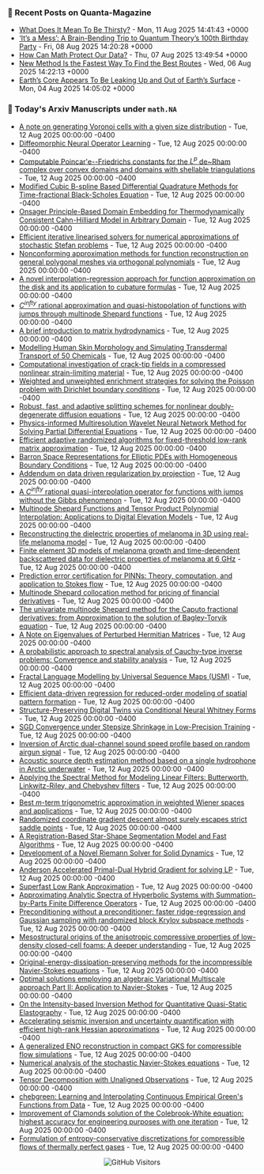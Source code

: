 ### 📝 Recent Posts on Quanta-Magazine
<!-- quanta starts -->
* <a href="https://www.quantamagazine.org/what-does-it-mean-to-be-thirsty-20250811/">What Does It Mean To Be Thirsty?</a> - Mon, 11 Aug 2025 14:41:43 +0000
* <a href="https://www.quantamagazine.org/its-a-mess-a-brain-bending-trip-to-quantum-theorys-100th-birthday-party-20250808/">‘It’s a Mess’: A Brain-Bending Trip to Quantum Theory’s 100th Birthday Party</a> - Fri, 08 Aug 2025 14:20:28 +0000
* <a href="https://www.quantamagazine.org/how-can-math-protect-our-data-20250807/">How Can Math Protect Our Data?</a> - Thu, 07 Aug 2025 13:49:54 +0000
* <a href="https://www.quantamagazine.org/new-method-is-the-fastest-way-to-find-the-best-routes-20250806/">New Method Is the Fastest Way To Find the Best Routes</a> - Wed, 06 Aug 2025 14:22:13 +0000
* <a href="https://www.quantamagazine.org/earths-core-appears-to-be-leaking-up-and-out-of-earths-surface-20250804/">Earth’s Core Appears To Be Leaking Up and Out of Earth’s Surface</a> - Mon, 04 Aug 2025 14:05:02 +0000
<!-- quanta ends -->


### 📝 Today's Arxiv Manuscripts under ``math.NA``
<!-- arxiv-math-na starts -->
* <a href="https://arxiv.org/abs/2508.06630">A note on generating Voronoi cells with a given size distribution</a> - Tue, 12 Aug 2025 00:00:00 -0400
* <a href="https://arxiv.org/abs/2508.06690">Diffeomorphic Neural Operator Learning</a> - Tue, 12 Aug 2025 00:00:00 -0400
* <a href="https://arxiv.org/abs/2508.06741">Computable Poincar'e--Friedrichs constants for the $L^{p}$ de~Rham complex over convex domains and domains with shellable triangulations</a> - Tue, 12 Aug 2025 00:00:00 -0400
* <a href="https://arxiv.org/abs/2508.06780">Modified Cubic B-spline Based Differential Quadrature Methods for Time-fractional Black-Scholes Equation</a> - Tue, 12 Aug 2025 00:00:00 -0400
* <a href="https://arxiv.org/abs/2508.06830">Onsager Principle-Based Domain Embedding for Thermodynamically Consistent Cahn-Hilliard Model in Arbitrary Domain</a> - Tue, 12 Aug 2025 00:00:00 -0400
* <a href="https://arxiv.org/abs/2508.06867">Efficient iterative linearised solvers for numerical approximations of stochastic Stefan problems</a> - Tue, 12 Aug 2025 00:00:00 -0400
* <a href="https://arxiv.org/abs/2508.07036">Nonconforming approximation methods for function reconstruction on general polygonal meshes via orthogonal polynomials</a> - Tue, 12 Aug 2025 00:00:00 -0400
* <a href="https://arxiv.org/abs/2508.07047">A novel interpolation-regression approach for function approximation on the disk and its application to cubature formulas</a> - Tue, 12 Aug 2025 00:00:00 -0400
* <a href="https://arxiv.org/abs/2508.07070">$C^{infty}$ rational approximation and quasi-histopolation of functions with jumps through multinode Shepard functions</a> - Tue, 12 Aug 2025 00:00:00 -0400
* <a href="https://arxiv.org/abs/2508.07088">A brief introduction to matrix hydrodynamics</a> - Tue, 12 Aug 2025 00:00:00 -0400
* <a href="https://arxiv.org/abs/2508.07123">Modelling Human Skin Morphology and Simulating Transdermal Transport of 50 Chemicals</a> - Tue, 12 Aug 2025 00:00:00 -0400
* <a href="https://arxiv.org/abs/2508.07175">Computational investigation of crack-tip fields in a compressed nonlinear strain-limiting material</a> - Tue, 12 Aug 2025 00:00:00 -0400
* <a href="https://arxiv.org/abs/2508.07238">Weighted and unweighted enrichment strategies for solving the Poisson problem with Dirichlet boundary conditions</a> - Tue, 12 Aug 2025 00:00:00 -0400
* <a href="https://arxiv.org/abs/2508.07420">Robust, fast, and adaptive splitting schemes for nonlinear doubly-degenerate diffusion equations</a> - Tue, 12 Aug 2025 00:00:00 -0400
* <a href="https://arxiv.org/abs/2508.07546">Physics-informed Multiresolution Wavelet Neural Network Method for Solving Partial Differential Equations</a> - Tue, 12 Aug 2025 00:00:00 -0400
* <a href="https://arxiv.org/abs/2508.07553">Efficient adaptive randomized algorithms for fixed-threshold low-rank matrix approximation</a> - Tue, 12 Aug 2025 00:00:00 -0400
* <a href="https://arxiv.org/abs/2508.07559">Barron Space Representations for Elliptic PDEs with Homogeneous Boundary Conditions</a> - Tue, 12 Aug 2025 00:00:00 -0400
* <a href="https://arxiv.org/abs/2508.07709">Addendum on data driven regularization by projection</a> - Tue, 12 Aug 2025 00:00:00 -0400
* <a href="https://arxiv.org/abs/2508.07741">A $C^{infty}$ rational quasi-interpolation operator for functions with jumps without the Gibbs phenomenon</a> - Tue, 12 Aug 2025 00:00:00 -0400
* <a href="https://arxiv.org/abs/2508.07764">Multinode Shepard Functions and Tensor Product Polynomial Interpolation: Applications to Digital Elevation Models</a> - Tue, 12 Aug 2025 00:00:00 -0400
* <a href="https://arxiv.org/abs/2508.07780">Reconstructing the dielectric properties of melanoma in 3D using real-life melanoma model</a> - Tue, 12 Aug 2025 00:00:00 -0400
* <a href="https://arxiv.org/abs/2508.07794">Finite element 3D models of melanoma growth and time-dependent backscattered data for dielectric properties of melanoma at 6 GHz</a> - Tue, 12 Aug 2025 00:00:00 -0400
* <a href="https://arxiv.org/abs/2508.07994">Prediction error certification for PINNs: Theory, computation, and application to Stokes flow</a> - Tue, 12 Aug 2025 00:00:00 -0400
* <a href="https://arxiv.org/abs/2508.08023">Multinode Shepard collocation method for pricing of financial derivatives</a> - Tue, 12 Aug 2025 00:00:00 -0400
* <a href="https://arxiv.org/abs/2508.08067">The univariate multinode Shepard method for the Caputo fractional derivatives: from Approximation to the solution of Bagley-Torvik equation</a> - Tue, 12 Aug 2025 00:00:00 -0400
* <a href="https://arxiv.org/abs/2508.08203">A Note on Eigenvalues of Perturbed Hermitian Matrices</a> - Tue, 12 Aug 2025 00:00:00 -0400
* <a href="https://arxiv.org/abs/2508.08215">A probabilistic approach to spectral analysis of Cauchy-type inverse problems: Convergence and stability analysis</a> - Tue, 12 Aug 2025 00:00:00 -0400
* <a href="https://arxiv.org/abs/2508.06641">Fractal Language Modelling by Universal Sequence Maps (USM)</a> - Tue, 12 Aug 2025 00:00:00 -0400
* <a href="https://arxiv.org/abs/2508.06833">Efficient data-driven regression for reduced-order modeling of spatial pattern formation</a> - Tue, 12 Aug 2025 00:00:00 -0400
* <a href="https://arxiv.org/abs/2508.06981">Structure-Preserving Digital Twins via Conditional Neural Whitney Forms</a> - Tue, 12 Aug 2025 00:00:00 -0400
* <a href="https://arxiv.org/abs/2508.07142">SGD Convergence under Stepsize Shrinkage in Low-Precision Training</a> - Tue, 12 Aug 2025 00:00:00 -0400
* <a href="https://arxiv.org/abs/2508.07152">Inversion of Arctic dual-channel sound speed profile based on random airgun signal</a> - Tue, 12 Aug 2025 00:00:00 -0400
* <a href="https://arxiv.org/abs/2508.07157">Acoustic source depth estimation method based on a single hydrophone in Arctic underwater</a> - Tue, 12 Aug 2025 00:00:00 -0400
* <a href="https://arxiv.org/abs/2508.07206">Applying the Spectral Method for Modeling Linear Filters: Butterworth, Linkwitz-Riley, and Chebyshev filters</a> - Tue, 12 Aug 2025 00:00:00 -0400
* <a href="https://arxiv.org/abs/2508.07336">Best $m$-term trigonometric approximation in weighted Wiener spaces and applications</a> - Tue, 12 Aug 2025 00:00:00 -0400
* <a href="https://arxiv.org/abs/2508.07535">Randomized coordinate gradient descent almost surely escapes strict saddle points</a> - Tue, 12 Aug 2025 00:00:00 -0400
* <a href="https://arxiv.org/abs/2508.07721">A Registration-Based Star-Shape Segmentation Model and Fast Algorithms</a> - Tue, 12 Aug 2025 00:00:00 -0400
* <a href="https://arxiv.org/abs/2508.07954">Development of a Novel Riemann Solver for Solid Dynamics</a> - Tue, 12 Aug 2025 00:00:00 -0400
* <a href="https://arxiv.org/abs/2508.08062">Anderson Accelerated Primal-Dual Hybrid Gradient for solving LP</a> - Tue, 12 Aug 2025 00:00:00 -0400
* <a href="https://arxiv.org/abs/1812.11406">Superfast Low Rank Approximation</a> - Tue, 12 Aug 2025 00:00:00 -0400
* <a href="https://arxiv.org/abs/2412.05399">Approximating Analytic Spectra of Hyperbolic Systems with Summation-by-Parts Finite Difference Operators</a> - Tue, 12 Aug 2025 00:00:00 -0400
* <a href="https://arxiv.org/abs/2501.18717">Preconditioning without a preconditioner: faster ridge-regression and Gaussian sampling with randomized block Krylov subspace methods</a> - Tue, 12 Aug 2025 00:00:00 -0400
* <a href="https://arxiv.org/abs/2503.03847">Mesostructural origins of the anisotropic compressive properties of low-density closed-cell foams: A deeper understanding</a> - Tue, 12 Aug 2025 00:00:00 -0400
* <a href="https://arxiv.org/abs/2506.07141">Original-energy-dissipation-preserving methods for the incompressible Navier-Stokes equations</a> - Tue, 12 Aug 2025 00:00:00 -0400
* <a href="https://arxiv.org/abs/2506.21395">Optimal solutions employing an algebraic Variational Multiscale approach Part II: Application to Navier-Stokes</a> - Tue, 12 Aug 2025 00:00:00 -0400
* <a href="https://arxiv.org/abs/2507.01207">On the Intensity-based Inversion Method for Quantitative Quasi-Static Elastography</a> - Tue, 12 Aug 2025 00:00:00 -0400
* <a href="https://arxiv.org/abs/2507.10804">Accelerating seismic inversion and uncertainty quantification with efficient high-rank Hessian approximations</a> - Tue, 12 Aug 2025 00:00:00 -0400
* <a href="https://arxiv.org/abs/2507.20461">A generalized ENO reconstruction in compact GKS for compressible flow simulations</a> - Tue, 12 Aug 2025 00:00:00 -0400
* <a href="https://arxiv.org/abs/2508.05564">Numerical analysis of the stochastic Navier-Stokes equations</a> - Tue, 12 Aug 2025 00:00:00 -0400
* <a href="https://arxiv.org/abs/2410.14046">Tensor Decomposition with Unaligned Observations</a> - Tue, 12 Aug 2025 00:00:00 -0400
* <a href="https://arxiv.org/abs/2501.18715">chebgreen: Learning and Interpolating Continuous Empirical Green's Functions from Data</a> - Tue, 12 Aug 2025 00:00:00 -0400
* <a href="https://arxiv.org/abs/2504.03678">Improvement of Clamonds solution of the Colebrook-White equation: highest accuracy for engineering purposes with one iteration</a> - Tue, 12 Aug 2025 00:00:00 -0400
* <a href="https://arxiv.org/abs/2507.08115">Formulation of entropy-conservative discretizations for compressible flows of thermally perfect gases</a> - Tue, 12 Aug 2025 00:00:00 -0400
<!-- arxiv-math-na ends -->

<div align="center">
  
![GitHub Visitors](https://api.visitorbadge.io/api/visitors?path=https%3A%2F%2Fgithub.com%2Flowrank&label=profile%20views&labelColor=%231e1e2e&countColor=%23cba6f7)



</div>
